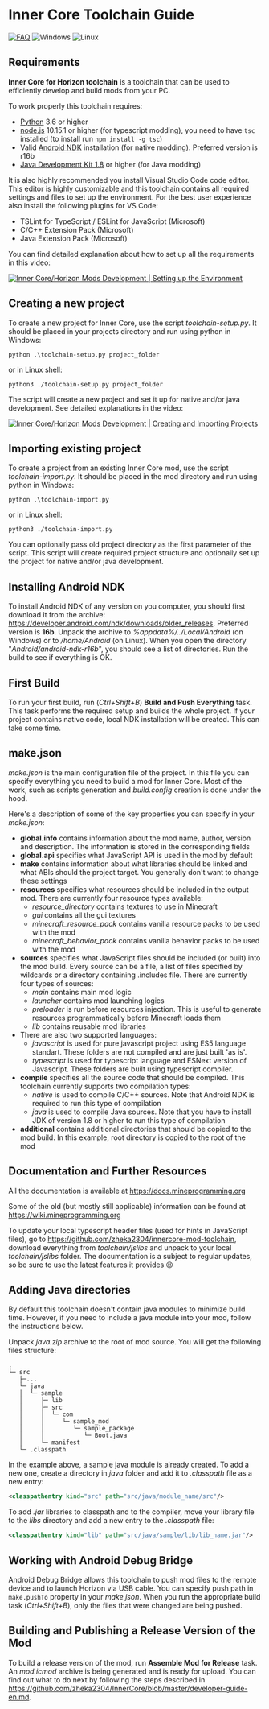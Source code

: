 # Inner Core Toolchain Guide

[![FAQ](https://img.shields.io/badge/figure_out-FAQ-black?style=for-the-badge)](FAQ.md)
![Windows](https://img.shields.io/badge/windows-compatible-blue?style=for-the-badge&logo=windows&logoColor=white)
![Linux](https://img.shields.io/badge/linux-compatible-yellowgreen?style=for-the-badge&logo=linux&logoColor=white)

## Requirements

**Inner Core for Horizon toolchain** is a toolchain that can be used to efficiently develop and build mods from your PC.

To work properly this toolchain requires:
 - [Python](https://www.python.org/) 3.6 or higher
 - [node.js](https://nodejs.org/en/) 10.15.1 or higher (for typescript modding), you need to have `tsc` installed (to install run `npm install -g tsc`)
 - Valid [Android NDK](https://developer.android.com/ndk/downloads/older_releases) installation (for native modding). Preferred version is r16b
 - [Java Development Kit 1.8](https://www.oracle.com/java/technologies/javase/javase-jdk8-downloads.html) or higher (for Java modding) 

It is also highly recommended you install Visual Studio Code code editor. This editor is highly customizable and this toolchain contains all required settings and files to set up the environment. For the best user experience also install the following plugins for VS Code:
 - TSLint for TypeScript / ESLint for JavaScript (Microsoft)
 - C/C++ Extension Pack (Microsoft)
 - Java Extension Pack (Microsoft)

You can find detailed explanation about how to set up all the requirements in this video:

[![Inner Core/Horizon Mods Development | Setting up the Environment](https://img.youtube.com/vi/ofwKkRYh97k/0.jpg)](https://www.youtube.com/watch?v=ofwKkRYh97k)

## Creating a new project

To create a new project for Inner Core, use the script *toolchain-setup.py*. It should be placed in your projects directory and run using python in Windows:
```
python .\toolchain-setup.py project_folder
```
or in Linux shell:
```
python3 ./toolchain-setup.py project_folder
```

The script will create a new project and set it up for native and/or java development. See detailed explanations in the video:

[![Inner Core/Horizon Mods Development | Creating and Importing Projects](https://img.youtube.com/vi/ykAVJoxKTKc/0.jpg)](https://www.youtube.com/watch?v=ykAVJoxKTKc)

## Importing existing project

To create a project from an existing Inner Core mod, use the script *toolchain-import.py*. It should be placed in the mod directory and run using python in Windows:
```
python .\toolchain-import.py
```
or in Linux shell:
```
python3 ./toolchain-import.py
```

You can optionally pass old project directory as the first parameter of the script. This script will create required project structure and optionally set up the project for native and/or java development.

## Installing Android NDK

To install Android NDK of any version on you computer, you should first download it from the archive: https://developer.android.com/ndk/downloads/older_releases. Preferred version is **16b**. Unpack the archive to *%appdata%/../Local/Android* (on Windows) or to */home/Android* (on Linux). When you open the directory "*Android/android-ndk-r16b*", you should see a list of directories. Run the build to see if everything is OK.

## First Build

To run your first build, run (*Ctrl+Shift+B*) **Build and Push Everything** task. This task performs the required setup and builds the whole project. If your project contains native code, local NDK installation will be created. This can take some time.

## make.json

*make.json* is the main configuration file of the project. In this file you can specify everything you need to build a mod for Inner Core. Most of the work, such as scripts generation and *build.config* creation is done under the hood.

Here's a description of some of the key properties you can specify in your *make.json*:
 - **global&#46;info** contains information about the mod name, author, version and description. The information is stored in the corresponding fields
 - **global&#46;api** specifies what JavaScript API is used in the mod by default
 - **make** contains information about what libraries should be linked and what ABIs should the project target. You generally don't want to change these settings
 - **resources** specifies what resources should be included in the output mod. There are currently four resource types available:  
   - *resource_directory* contains textures to use in Minecraft
   - *gui* contains all the gui textures
   - *minecraft_resource_pack* contains vanilla resource packs to be used with the mod
   - *minecraft_behavior_pack* contains vanilla behavior packs to be used with the mod
 - **sources** specifies what JavaScript files should be included (or built) into the mod build. Every source can be a file, a list of files specified by wildcards or a directory containing .includes file. There are currently four types of sources: 
   - *main* contains main mod logic
   - *launcher* contains mod launching logics
   - *preloader* is run before resources injection. This is useful to generate resources programmatically before Minecraft loads them
   - *lib* contains reusable mod libraries
 - There are also two supported languages:
   - *javascript* is used for pure javascript project using ES5 language standart. These folders are not compiled and are just built 'as is'.
   - *typescript* is used for typescript language and ESNext version of Javascript. These folders are built using typescript compiler.
 - **compile** specifies all the source code that should be compiled. This toolchain currently supports two compilation types:
   - *native* is used to compile C/C++ sources. Note that Android NDK is required to run this type of compilation
   - *java* is used to compile Java sources. Note that you have to install JDK of version 1.8 or higher to run this type of compilation
 - **additional** contains additional directories that should be copied to the mod build. In this example, root directory is copied to the root of the mod

## Documentation and Further Resources

All the documentation is available at https://docs.mineprogramming.org

Some of the old (but mostly still applicable) information can be found at https://wiki.mineprogramming.org

To update your local typescript header files (used for hints in JavaScript files), go to https://github.com/zheka2304/innercore-mod-toolchain, download everything from *toolchain/jslibs* and unpack to your local *toolchain/jslibs* folder. The documentation is a subject to regular updates, so be sure to use the latest features it provides 😉

## Adding Java directories

By default this toolchain doesn't contain java modules to minimize build time. However, if you need to include a java module into your mod, follow the instructions below.

Unpack *java.zip* archive to the root of mod source. You will get the following files structure:

```
.
└─ src
   ├─...
   └─ java
   │  └─ sample
   │     ├─ lib
   │     ├─ src
   │     │  └─ com
   │     │     └─ sample_mod
   │     │        └─ sample_package
   │     │           └─ Boot.java
   │     └─ manifest
   └─ .classpath
```

In the example above, a sample java module is already created. To add a new one, create a directory in *java* folder and add it to 
*.classpath* file as a new entry:

```xml
<classpathentry kind="src" path="src/java/module_name/src"/>
```

To add *.jar* libraries to classpath and to the compiler, move your library file
to the *libs* directory and add a new entry to the *.classpath* file:

```xml
<classpathentry kind="lib" path="src/java/sample/lib/lib_name.jar"/>
```

## Working with Android Debug Bridge

Android Debug Bridge allows this toolchain to push mod files to the remote device and to launch Horizon via USB cable. You can specify push path in `make.pushTo` property in your *make.json*. When you run the appropriate build task (*Ctrl+Shift+B*), only the files that were changed are being pushed.

## Building and Publishing a Release Version of the Mod

To build a release version of the mod, run **Assemble Mod for Release** task. An *mod.icmod* archive is being generated and is ready for upload. You can find out what to do next by following the steps described in https://github.com/zheka2304/InnerCore/blob/master/developer-guide-en.md.
